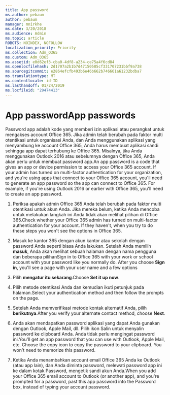 ```yaml
---
title: App password
ms.author: pebaum
author: pebaum
manager: mnirkhe
ms.date: 3/20/2018
ms.audience: Admin
ms.topic: article
ROBOTS: NOINDEX, NOFOLLOW
localization_priority: Priority
ms.collection: Adm_O365
ms.custom: Adm_O365
ms.assetid: e0d62ef3-cba0-4df8-a234-ce75a4f6cd84
ms.openlocfilehash: 2d1707a2b1b7d47150585cf331707231bbf9a738
ms.sourcegitcommit: e2864efcfb493b6e46b662b746661a61232bdba7
ms.translationtype: MT
ms.contentlocale: id-ID
ms.lasthandoff: 01/24/2019
ms.locfileid: "29474413"
---
```

# <a name="app-passwords"></a><span data-ttu-id="7abde-102">App password</span><span class="sxs-lookup"><span data-stu-id="7abde-102">App passwords</span></span>

<span data-ttu-id="7abde-p101">Password app adalah kode yang memberi izin aplikasi atau perangkat untuk mengakses account Office 365. Jika admin telah berubah pada faktor multi otentikasi untuk organisasi Anda, dan Anda menggunakan aplikasi yang menyambung ke account Office 365, Anda harus membuat aplikasi sandi sehingga app dapat terhubung ke Office 365. Misalnya, jika Anda menggunakan Outlook 2016 atau sebelumnya dengan Office 365, Anda akan perlu untuk membuat password app.</span><span class="sxs-lookup"><span data-stu-id="7abde-p101">An app password is a code that gives an app or device permission to access your Office 365 account. If your admin has turned on multi-factor authentication for your organization, and you're using apps that connect to your Office 365 account, you'll need to generate an app password so the app can connect to Office 365. For example, if you're using Outlook 2016 or earlier with Office 365, you'll need to create an app password.</span></span>
  
1. <span data-ttu-id="7abde-p102">Periksa apakah admin Office 365 Anda telah berubah pada faktor multi otentikasi untuk akun Anda. Jika mereka belum, ketika Anda mencoba untuk melakukan langkah ini Anda tidak akan melihat pilihan di Office 365.</span><span class="sxs-lookup"><span data-stu-id="7abde-p102">Check whether your Office 365 admin has turned on multi-factor authentication for your account. If they haven't, when you try to do these steps you won't see the options in Office 365.</span></span>
    
2. <span data-ttu-id="7abde-p103">Masuk ke kantor 365 dengan akun kantor atau sekolah dengan password Anda seperti biasa Anda lakukan. Setelah Anda memilih **masuk**, Anda akan melihat sebuah halaman dengan nama pengguna dan beberapa pilihan</span><span class="sxs-lookup"><span data-stu-id="7abde-p103">Sign in to Office 365 with your work or school account with your password like you normally do. After you choose **Sign in**, you'll see a page with your user name and a few options</span></span> 
    
3. <span data-ttu-id="7abde-110">Pilih **mengatur itu sekarang**.</span><span class="sxs-lookup"><span data-stu-id="7abde-110">Choose **Set it up now**.</span></span> 
    
4. <span data-ttu-id="7abde-111">Pilih metode otentikasi Anda dan kemudian ikuti petunjuk pada halaman.</span><span class="sxs-lookup"><span data-stu-id="7abde-111">Select your authentication method and then follow the prompts on the page.</span></span>
    
5. <span data-ttu-id="7abde-112">Setelah Anda memverifikasi metode kontak alternatif Anda, pilih **berikutnya**.</span><span class="sxs-lookup"><span data-stu-id="7abde-112">After you verify your alternate contact method, choose **Next**.</span></span> 
    
6. <span data-ttu-id="7abde-p104">Anda akan mendapatkan password aplikasi yang dapat Anda gunakan dengan Outlook, Apple Mail, dll. Pilih ikon Salin untuk menyalin password ke clipboard Anda. Anda tidak perlu mengingat password ini.</span><span class="sxs-lookup"><span data-stu-id="7abde-p104">You'll get an app password that you can use with Outlook, Apple Mail, etc. Choose the copy icon to copy the password to your clipboard. You won't need to memorize this password.</span></span> 
    
7. <span data-ttu-id="7abde-115">Ketika Anda menambahkan account email Office 365 Anda ke Outlook (atau app lain), dan Anda diminta password, melewati password app ini ke dalam kotak Password, mengetik sandi akun Anda.</span><span class="sxs-lookup"><span data-stu-id="7abde-115">When you add your Office 365 email account to Outlook (or another app), and you're prompted for a password, past this app password into the Password box, instead of typing your account password.</span></span> 
    

